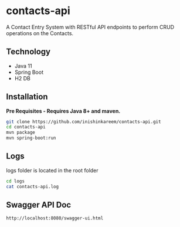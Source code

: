 # contacts-api
A Contact Entry System with RESTful API endpoints to perform CRUD operations on the Contacts.

## Technology
- Java 11
- Spring Boot
- H2 DB

## Installation

**Pre Requisites - Requires Java 8+ and maven.**

```bash
git clone https://github.com/inishinkareem/contacts-api.git
cd contacts-api
mvn package
mvn spring-boot:run
```

## Logs

logs folder is located in the root folder
```bash
cd logs
cat contacts-api.log
```

## Swagger API Doc

```
http://localhost:8080/swagger-ui.html
```

